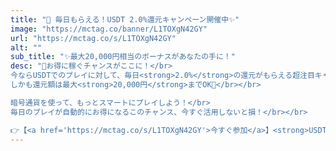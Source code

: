 ```yaml
---
title: "💎 毎日もらえる！USDT 2.0%還元キャンペーン開催中✨"
image: "https://mctag.co/banner/L1TOXgN42GY"
url: "https://mctag.co/s/L1TOXgN42GY"
alt: ""
sub_title: "✨最大20,000円相当のボーナスがあなたの手に！"
desc: "📝お得に稼ぐチャンスがここに！</br>
今ならUSDTでのプレイに対して、毎日<strong>2.0%</strong>の還元がもらえる超注目キャンペーンを実施中！</br>
しかも還元額は最大<strong>20,000円</strong>までOK💸</br></br>

暗号通貨を使って、もっとスマートにプレイしよう！</br>
毎日のプレイが自動的にお得になるこのチャンス、今すぐ活用しないと損！</br></br>

👉【<a href='https://mctag.co/s/L1TOXgN42GY'>今すぐ参加</a>】<strong>USDT</strong>でプレイ開始！"
---
```

